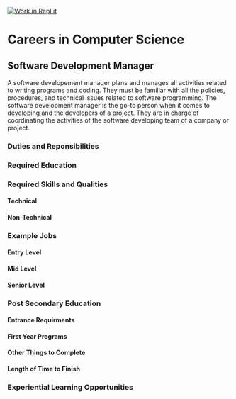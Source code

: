 [![Work in Repl.it](https://classroom.github.com/assets/work-in-replit-14baed9a392b3a25080506f3b7b6d57f295ec2978f6f33ec97e36a161684cbe9.svg)](https://classroom.github.com/online_ide?assignment_repo_id=4632658&assignment_repo_type=AssignmentRepo)
# Careers in Computer Science

## Software Development Manager
A software developement manager plans and manages all activities related to writing programs and coding. They must be familiar with all the policies, procedures, and technical issues related to software programming. The software development manager is the go-to person when it comes to developing and the developers of a project. They are in charge of coordinating the activities of the software developing team of a company or project. 

### **Duties and Reponsibilities**

### **Required Education**

### **Required Skills and Qualities**

#### Technical 
#### Non-Technical 

### **Example Jobs** 

#### Entry Level
#### Mid Level 
#### Senior Level 

### **Post Secondary Education**

#### Entrance Requirments 
#### First Year Programs 
#### Other Things to Complete
#### Length of Time to Finish 

### **Experiential Learning Opportunities** 
